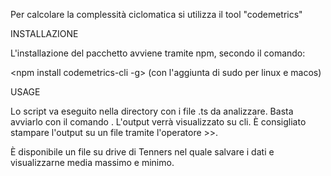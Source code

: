 Per calcolare la complessità ciclomatica si utilizza il tool "codemetrics"

INSTALLAZIONE

L'installazione del pacchetto avviene tramite npm, secondo il comando:

<npm install codemetrics-cli -g> (con l'aggiunta di sudo per linux e macos)

USAGE

Lo script va eseguito nella directory con i file .ts da analizzare.
Basta avviarlo con il comando <codemetrics-cli>.
L'output verrà visualizzato su cli. È consigliato stampare l'output su un file tramite l'operatore >>.

È disponibile un file su drive di Tenners nel quale salvare i dati e visualizzarne media massimo e minimo.
